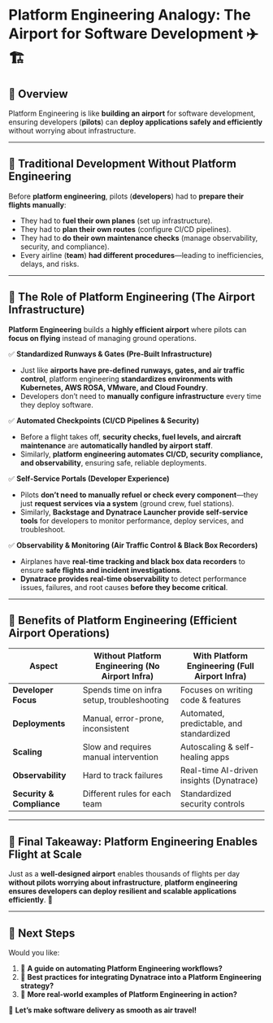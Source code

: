 # **Platform Engineering Analogy: The Airport for Software Development** ✈️🏗️

## **🔹 Overview**
Platform Engineering is like **building an airport** for software development, ensuring developers (**pilots**) can **deploy applications safely and efficiently** without worrying about infrastructure.

---

## **🔹 Traditional Development Without Platform Engineering**
Before **platform engineering**, pilots (**developers**) had to **prepare their flights manually**:
- They had to **fuel their own planes** (set up infrastructure).
- They had to **plan their own routes** (configure CI/CD pipelines).
- They had to **do their own maintenance checks** (manage observability, security, and compliance).
- Every airline (**team**) **had different procedures**—leading to inefficiencies, delays, and risks.

---

## **🔹 The Role of Platform Engineering (The Airport Infrastructure)**
**Platform Engineering** builds a **highly efficient airport** where pilots can **focus on flying** instead of managing ground operations.

✅ **Standardized Runways & Gates (Pre-Built Infrastructure)**  
- Just like **airports have pre-defined runways, gates, and air traffic control**, platform engineering **standardizes environments with Kubernetes, AWS ROSA, VMware, and Cloud Foundry**.  
- Developers don’t need to **manually configure infrastructure** every time they deploy software.

✅ **Automated Checkpoints (CI/CD Pipelines & Security)**  
- Before a flight takes off, **security checks, fuel levels, and aircraft maintenance** are **automatically handled by airport staff**.  
- Similarly, **platform engineering automates CI/CD, security compliance, and observability**, ensuring safe, reliable deployments.

✅ **Self-Service Portals (Developer Experience)**  
- Pilots **don’t need to manually refuel or check every component**—they just **request services via a system** (ground crew, fuel stations).  
- Similarly, **Backstage and Dynatrace Launcher provide self-service tools** for developers to monitor performance, deploy services, and troubleshoot.

✅ **Observability & Monitoring (Air Traffic Control & Black Box Recorders)**  
- Airplanes have **real-time tracking and black box data recorders** to ensure **safe flights and incident investigations**.  
- **Dynatrace provides real-time observability** to detect performance issues, failures, and root causes **before they become critical**.

---

## **🔹 Benefits of Platform Engineering (Efficient Airport Operations)**
| **Aspect** | **Without Platform Engineering (No Airport Infra)** | **With Platform Engineering (Full Airport Infra)** |
|------------|--------------------------------|--------------------------------|  
| **Developer Focus** | Spends time on infra setup, troubleshooting | Focuses on writing code & features |  
| **Deployments** | Manual, error-prone, inconsistent | Automated, predictable, and standardized |  
| **Scaling** | Slow and requires manual intervention | Autoscaling & self-healing apps |  
| **Observability** | Hard to track failures | Real-time AI-driven insights (Dynatrace) |  
| **Security & Compliance** | Different rules for each team | Standardized security controls |  

---

## **🔹 Final Takeaway: Platform Engineering Enables Flight at Scale**
Just as a **well-designed airport** enables thousands of flights per day **without pilots worrying about infrastructure**, **platform engineering ensures developers can deploy resilient and scalable applications efficiently**. 🚀  

---

## **🔹 Next Steps**
Would you like:
1. 📜 **A guide on automating Platform Engineering workflows?**  
2. 🔧 **Best practices for integrating Dynatrace into a Platform Engineering strategy?**  
3. 🚀 **More real-world examples of Platform Engineering in action?**  

🚀 **Let’s make software delivery as smooth as air travel!**  
